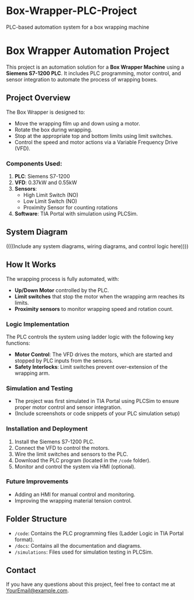 # Box-Wrapper-PLC-Project
PLC-based automation system for a box wrapping machine

# Box Wrapper Automation Project

This project is an automation solution for a **Box Wrapper Machine** using a **Siemens S7-1200 PLC**. It includes PLC programming, motor control, and sensor integration to automate the process of wrapping boxes.

## Project Overview

The Box Wrapper is designed to:
- Move the wrapping film up and down using a motor.
- Rotate the box during wrapping.
- Stop at the appropriate top and bottom limits using limit switches.
- Control the speed and motor actions via a Variable Frequency Drive (VFD).

### Components Used:
1. **PLC**: Siemens S7-1200
2. **VFD**: 0.37kW and 0.55kW
3. **Sensors**: 
   - High Limit Switch (NO)
   - Low Limit Switch (NO)
   - Proximity Sensor for counting rotations
4. **Software**: TIA Portal with simulation using PLCSim.

## System Diagram
((((Include any system diagrams, wiring diagrams, and control logic here))))

## How It Works
The wrapping process is fully automated, with:
- **Up/Down Motor** controlled by the PLC.
- **Limit switches** that stop the motor when the wrapping arm reaches its limits.
- **Proximity sensors** to monitor wrapping speed and rotation count.

### Logic Implementation
The PLC controls the system using ladder logic with the following key functions:
- **Motor Control**: The VFD drives the motors, which are started and stopped by PLC inputs from the sensors.
- **Safety Interlocks**: Limit switches prevent over-extension of the wrapping arm.

### Simulation and Testing
- The project was first simulated in TIA Portal using PLCSim to ensure proper motor control and sensor integration.
- (Include screenshots or code snippets of your PLC simulation setup)

### Installation and Deployment
1. Install the Siemens S7-1200 PLC.
2. Connect the VFD to control the motors.
3. Wire the limit switches and sensors to the PLC.
4. Download the PLC program (located in the `/code` folder).
5. Monitor and control the system via HMI (optional).

### Future Improvements
- Adding an HMI for manual control and monitoring.
- Improving the wrapping material tension control.

## Folder Structure
- `/code`: Contains the PLC programming files (Ladder Logic in TIA Portal format).
- `/docs`: Contains all the documentation and diagrams.
- `/simulations`: Files used for simulation testing in PLCSim.

## Contact
If you have any questions about this project, feel free to contact me at [YourEmail@example.com](mailto:YourEmail@example.com).

